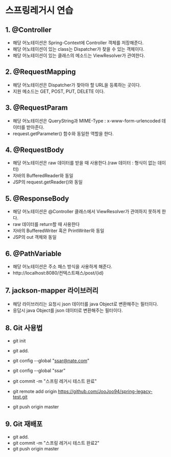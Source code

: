 # 스프링레거시 연습


## 1. @Controller
- 해당 어노테이션은 Spring-Context에 Controller 객체를 저장해준다.
- 해당 어노테이션이 있는 class는 Dispatcher가 찾을 수 있는 객체이다.
- 해당 어노테이션이 있는 클래스의 메소드는 ViewResolver가 관여한다.

## 2. @RequestMapping
- 해당 어노테이션은 Dispatcher가 찾아야 할 URL을 등록하는 곳이다.
- 지원 메소드는 GET, POST, PUT, DELETE 이다.

## 3. @RequestParam
- 해당 어노테이션은 QueryString과 MIME-Type : x-www-form-urlencoded 데이터를 받아준다.
- request.getParameter() 함수와 동일한 역할을 한다.

## 4. @RequestBody
- 해당 어노테이션은 raw 데이터를 받을 때 사용한다.(raw 데이터 : 형식이 없는 데이터)
- 자바의 BufferedReader와 동일
- JSP의 request.getReader()와 동일

## 5. @ResponseBody
- 해당 어노테이션은 @Controller 클래스에서 ViewResolver가 관여하지 못하게 한다.
- raw 데이터를 return할 때 사용한다
- 자바의 BufferedWriter 혹은 PrintWriter와 동일
- JSP의 out 객체와 동일

## 6. @PathVariable
- 해당 어노테이션은 주소 패스 방식을 사용하게 해준다.
- http://localhost:8080/컨텍스트패스/post/{id}

## 7. jackson-mapper 라이브러리
- 해당 라이브러리는 요청시 json 데이터를 java Object로 변환해주는 필터이다.
- 응답시 java Object를 json 데이터로 변환해주는 필터이다.


## 8. Git 사용법
- git init
- git add.

- git config --global "ssar@nate.com"
- git config --global "ssar"

- git commit -m "스프링 레거시 테스트 완료"
- git remote add origin https://github.com/JooJoo94/spring-legacy-test.git
- git push origin master

## 9. Git 재배포
- git add.
- git commit -m "스프링 레거시 테스트 완료2"
- git push origin master
